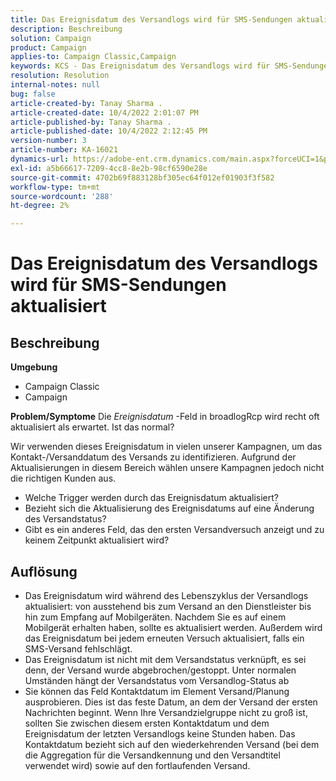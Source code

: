 ```yaml
---
title: Das Ereignisdatum des Versandlogs wird für SMS-Sendungen aktualisiert
description: Beschreibung
solution: Campaign
product: Campaign
applies-to: Campaign Classic,Campaign
keywords: KCS - Das Ereignisdatum des Versandlogs wird für SMS-Sendungen aktualisiert.
resolution: Resolution
internal-notes: null
bug: false
article-created-by: Tanay Sharma .
article-created-date: 10/4/2022 2:01:07 PM
article-published-by: Tanay Sharma .
article-published-date: 10/4/2022 2:12:45 PM
version-number: 3
article-number: KA-16021
dynamics-url: https://adobe-ent.crm.dynamics.com/main.aspx?forceUCI=1&pagetype=entityrecord&etn=knowledgearticle&id=35c58ef9-ec43-ed11-bba2-0022480868ff
exl-id: a5b66617-7209-4cc8-8e2b-98cf6590e28e
source-git-commit: 4702b69f883128bf305ec64f012ef01903f3f582
workflow-type: tm+mt
source-wordcount: '288'
ht-degree: 2%

---
```


# Das Ereignisdatum des Versandlogs wird für SMS-Sendungen aktualisiert

## Beschreibung

<b>Umgebung</b>
- Campaign Classic
- Campaign

<b>Problem/Symptome</b>
Die *Ereignisdatum* -Feld in broadlogRcp wird recht oft aktualisiert als erwartet. Ist das normal?

Wir verwenden dieses Ereignisdatum in vielen unserer Kampagnen, um das Kontakt-/Versanddatum des Versands zu identifizieren. Aufgrund der Aktualisierungen in diesem Bereich wählen unsere Kampagnen jedoch nicht die richtigen Kunden aus.

- Welche Trigger werden durch das Ereignisdatum aktualisiert?
- Bezieht sich die Aktualisierung des Ereignisdatums auf eine Änderung des Versandstatus?
- Gibt es ein anderes Feld, das den ersten Versandversuch anzeigt und zu keinem Zeitpunkt aktualisiert wird?





## Auflösung


- Das Ereignisdatum wird während des Lebenszyklus der Versandlogs aktualisiert: von ausstehend bis zum Versand an den Dienstleister bis hin zum Empfang auf Mobilgeräten. Nachdem Sie es auf einem Mobilgerät erhalten haben, sollte es aktualisiert werden. Außerdem wird das Ereignisdatum bei jedem erneuten Versuch aktualisiert, falls ein SMS-Versand fehlschlägt.
- Das Ereignisdatum ist nicht mit dem Versandstatus verknüpft, es sei denn, der Versand wurde abgebrochen/gestoppt. Unter normalen Umständen hängt der Versandstatus vom Versandlog-Status ab
- Sie können das Feld Kontaktdatum im Element Versand/Planung ausprobieren. Dies ist das feste Datum, an dem der Versand der ersten Nachrichten beginnt. Wenn Ihre Versandzielgruppe nicht zu groß ist, sollten Sie zwischen diesem ersten Kontaktdatum und dem Ereignisdatum der letzten Versandlogs keine Stunden haben. Das Kontaktdatum bezieht sich auf den wiederkehrenden Versand (bei dem die Aggregation für die Versandkennung und den Versandtitel verwendet wird) sowie auf den fortlaufenden Versand.
